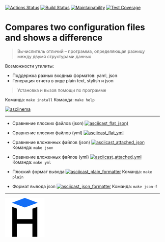 [![Actions Status](https://github.com/NikoKrauche/frontend-project-46/workflows/hexlet-check/badge.svg)](https://github.com/NikoKrauche/frontend-project-46/actions)
[![Build Status](https://github.com/NikoKrauche/frontend-project-46/actions/workflows/checks.yml/badge.svg)](https://github.com/NikoKrauche/frontend-project-46/actions/workflows/checks.yml)
[![Maintainability](https://api.codeclimate.com/v1/badges/2553f751350c248f03bb/maintainability)](https://codeclimate.com/github/NikoKrauche/frontend-project-46/maintainability)
[![Test Coverage](https://api.codeclimate.com/v1/badges/2553f751350c248f03bb/test_coverage)](https://codeclimate.com/github/NikoKrauche/frontend-project-46/test_coverage)

# Compares two configuration files and shows a difference

> Вычислитель отличий – программа, определяющая разницу между двумя структурами данных

Возможности утилиты:
* Поддержка разных входных форматов: yaml, json
* Генерация отчета в виде plain text, stylish и json

> Установка и вызов помощи по программе

  Команда: ```make install```
  Команда: ```make help```

[![asciinema](https://gravatar.com/avatar/0b5be33f3e4e1f683cacfe572991cdd8?s=128&d=retro)](https://asciinema.org/~NikoKrauch)
***
* Сравнение плоских файлов (json)
[![asciicast_flat_json)](https://asciinema.org/a/xY7S6y1VeWCNlBNAFhkNxtImy.svg)](https://asciinema.org/a/xY7S6y1VeWCNlBNAFhkNxtImy)

* Сравнение плоских файлов (yml)
[![asciicast_flat_yml](https://asciinema.org/a/KbvtKp79T2NMqgRIDAuOVYFZQ.svg)](https://asciinema.org/a/KbvtKp79T2NMqgRIDAuOVYFZQ)

* Сравнение вложенных файлов (json)
[![asciicast_attached_json](https://asciinema.org/a/MIjWfkBtfH3iJjZMwjMrPHIFD.svg)](https://asciinema.org/a/MIjWfkBtfH3iJjZMwjMrPHIFD)
 Команда: ```make json```

* Сравнение вложенных файлов (yml)
[![asciicast_attached_yml](https://asciinema.org/a/ckmWR7UTf0veYMeVqGKHiSohY.svg)](https://asciinema.org/a/ckmWR7UTf0veYMeVqGKHiSohY)
 Команда: ```make yml```

* Плоский формат вывода
[![asciicast_plain_formatter](https://asciinema.org/a/jVA9yASSX58vOqrcLJz0uOMCZ.svg)](https://asciinema.org/a/jVA9yASSX58vOqrcLJz0uOMCZ)
 Команда: ```make plain```

* Формат вывода json
[![asciicast_json_formatter](https://asciinema.org/a/M8Ulc3J2e0s1MqS6VMOLZzT8R.svg)](https://asciinema.org/a/M8Ulc3J2e0s1MqS6VMOLZzT8R)
 Команда: ```make json-f```

***
  [![Hexlet Ltd. logo](https://raw.githubusercontent.com/Hexlet/assets/master/images/hexlet_logo128.png)](https://ru.hexlet.io/u/nikokrauch)
